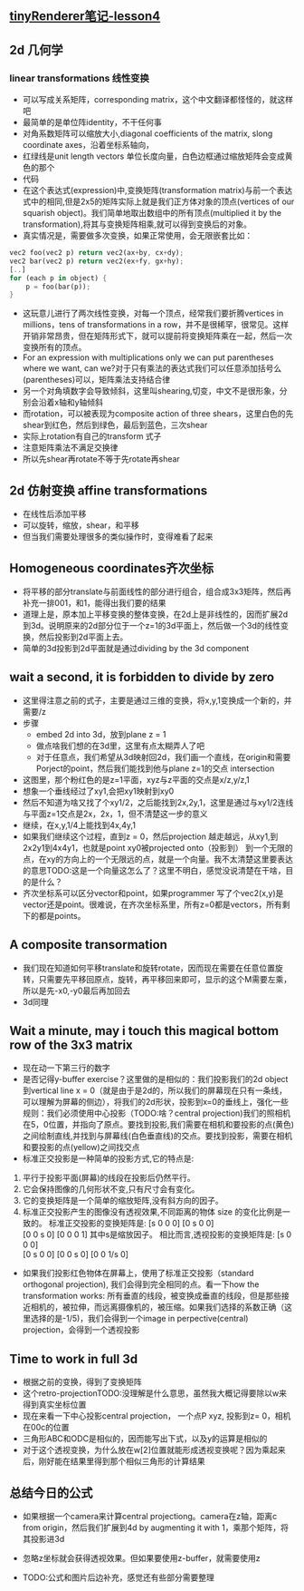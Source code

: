 ## [tinyRenderer笔记-lesson4](https://github.com/ssloy/tinyrenderer/wiki/Lesson-4:-Perspective-projection)

## 2d 几何学
### linear transformations 线性变换
* 可以写成关系矩阵，corresponding matrix，这个中文翻译都怪怪的，就这样吧
* 最简单的是单位阵identity，不干任何事
* 对角系数矩阵可以缩放大小,diagonal coefficients of the matrix, slong coordinate axes，沿着坐标系轴向，
* 红绿线是unit length vectors 单位长度向量，白色边框通过缩放矩阵会变成黄色的那个
* 代码
* 在这个表达式(expression)中,变换矩阵(transformation matrix)与前一个表达式中的相同,但是2x5的矩阵实际上就是我们正方体对象的顶点(vertices of our squarish object)。我们简单地取出数组中的所有顶点(multiplied it by the transformation),将其与变换矩阵相乘,就可以得到变换后的对象。
* 真实情况是，需要做多次变换，如果正常使用，会无限嵌套比如：
``` rust
vec2 foo(vec2 p) return vec2(ax+by, cx+dy);
vec2 bar(vec2 p) return vec2(ex+fy, gx+hy);
[..]
for (each p in object) {
    p = foo(bar(p));
}
```
* 这玩意儿进行了两次线性变换，对每一个顶点，经常我们要折腾vertices in millions，tens of transformations in a row，并不是很稀罕，很常见。这样开销非常昂贵，但在矩阵形式下，就可以提前将变换矩阵乘在一起，然后一次变换所有的顶点。
* For an expression with multiplications only we can put parentheses where we want, can we?对于只有乘法的表达式我们可以任意添加括号么(parentheses)可以，矩阵乘法支持结合律
* 另一个对角填数字会导致倾斜，这里叫shearing,切变，中文不是很形象，分别会沿着x轴和y轴倾斜
* 而rotation，可以被表现为composite action of three shears，这里白色的先shear到红色，然后到绿色，最后到蓝色，三次shear
* 实际上rotation有自己的transform 式子
* 注意矩阵乘法不满足交换律
* 所以先shear再rotate不等于先rotate再shear

## 2d 仿射变换 affine transformations
* 在线性后添加平移
* 可以旋转，缩放，shear，和平移
* 但当我们需要处理很多的类似操作时，变得难看了起来
  
## Homogeneous coordinates齐次坐标
* 将平移的部分translate与前面线性的部分进行组合，组合成3x3矩阵，然后再补充一排001，和1，能得出我们要的结果
* 道理上是，原本加上平移变换的整体变换，在2d上是非线性的，因而扩展2d到3d。说明原来的2d部分位于一个z=1的3d平面上，然后做一个3d的线性变换，然后投影到2d平面上去。
* 简单的3d投影到2d平面就是通过dividing by the 3d component

## wait a second, it is forbidden to divide by zero
* 这里得注意之前的式子，主要是通过三维的变换，将x,y,1变换成一个新的，并需要/z
* 步骤
  * embed 2d into 3d，放到plane z = 1
  * 做点啥我们想的在3d里，这里有点太糊弄人了吧
  * 对于任意点，我们希望从3d映射回2d，我们画一个直线，在origin和需要Porject的point，然后我们能找到他与plane z=1的交点 intersection
* 这图里，那个粉红色的是z=1平面，xyz与z平面的交点是x/z,y/z,1
* 想象一个垂线经过了xy1,会把xy1映射到xy0
* 然后不知道为啥又找了个xy1/2，之后能找到2x,2y,1，这里是通过与xy1/2连线与平面z=1交点是2x，2x，1，但不清楚这一步的意义
* 继续，在x,y,1/4上能找到4x,4y,1
* 如果我们继续这个过程，直到z = 0，然后projection 越走越远，从xy1,到2x2y1到4x4y1，也就是point xy0被projected onto（投影到） 到一个无限的点，在xy的方向上的一个无限远的点，就是一个向量。我不太清楚这里要表达的意思TODO:这是一个向量这怎么了？这里不明白，感觉没说清楚在干啥，目的是什么？
* 齐次坐标系可以区分vector和point，如果programmer 写了个vec2(x,y)是vector还是point。很难说，在齐次坐标系里，所有z=0都是vectors，所有剩下的都是points。

## A composite transormation
* 我们现在知道如何平移translate和旋转rotate，因而现在需要在任意位置旋转，只需要先平移回原点，旋转，再平移回来即可，显示的这个M需要左乘，所以是先-x0,-y0最后再加回去
* 3d同理

## Wait a minute, may i touch this magical bottom row of the 3x3 matrix
* 现在动一下第三行的数字
* 是否记得y-buffer exercise？这里做的是相似的：我们投影我们的2d object 到vertical line x = 0（就是由于是2d的，所以我们的屏幕现在只有一条线，可以理解为屏幕的侧边），将我们的2d形状，投影到x=0的垂线上，强化一些规则：我们必须使用中心投影（TODO:啥？central projection)我们的照相机在5，0位置，并指向了原点。要找到投影,我们需要在相机和要投影的点(黄色)之间绘制直线,并找到与屏幕线(白色垂直线)的交点。要找到投影，需要在相机和要投影的点(yellow)之间找交点
* 标准正交投影是一种简单的投影方式,它的特点是:
1. 平行于投影平面(屏幕)的线段在投影后仍然平行。
2. 它会保持图像的几何形状不变,只有尺寸会有变化。
3. 它的变换矩阵是一个简单的缩放矩阵,没有斜方向的因子。
4. 标准正交投影产生的图像没有透视效果,不同距离的物体 size 的变化比例是一致的。
标准正交投影的变换矩阵是:
[s   0   0   0]
[0   s   0   0]  
[0   0   s   0]
[0   0   0   1]
其中s是缩放因子。
相比而言,透视投影的变换矩阵是:
[s   0   0   0]  
[0   s   0   0]
[0   0   s   0]
[0   0   1/s  0] 
* 如果我们投影红色物体在屏幕上，使用了标准正交投影（standard orthogonal projection), 我们会得到完全相同的点。看一下how the transformation works: 所有垂直的线段，被变换成垂直的线段，但是那些接近相机的，被拉伸，而远离摄像机的，被压缩。如果我们选择的系数正确（这里选择的是-1/5)，我们会得到一个image in perpective(central) projection，会得到一个透视投影

## Time to work in full 3d
* 根据之前的变换，得到了变换矩阵
* 这个retro-projectionTODO:没理解是什么意思，虽然我大概记得要除以w来得到真实坐标位置
* 现在来看一下中心投影central projection， 一个点P xyz, 投影到z= 0，相机在00c的位置
* 三角形ABC和ODC是相似的，因而能写出下式，以及y的运算是相似的
* 对于这个透视变换，为什么放在w[2]位置就能形成透视变换呢？因为乘起来后，刚好能在结果里得到那个相似三角形的计算结果

## 总结今日的公式
* 如果根据一个camera来计算central projectiong。camera在z轴，距离c from origin，然后我们扩展到4d by augmenting it with 1，乘那个矩阵，将其投影进3d
* 忽略z坐标就会获得透视效果。但如果要使用z-buffer，就需要使用z

* TODO:公式和图片后边补充，感觉还有些部分需要整理